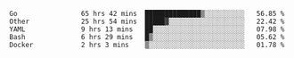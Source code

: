 <!--START_SECTION:waka-->

```text
Go                65 hrs 42 mins  ██████████████▒░░░░░░░░░░   56.85 %
Other             25 hrs 54 mins  █████▓░░░░░░░░░░░░░░░░░░░   22.42 %
YAML              9 hrs 13 mins   ██░░░░░░░░░░░░░░░░░░░░░░░   07.98 %
Bash              6 hrs 29 mins   █▒░░░░░░░░░░░░░░░░░░░░░░░   05.62 %
Docker            2 hrs 3 mins    ▒░░░░░░░░░░░░░░░░░░░░░░░░   01.78 %
```

<!--END_SECTION:waka-->
